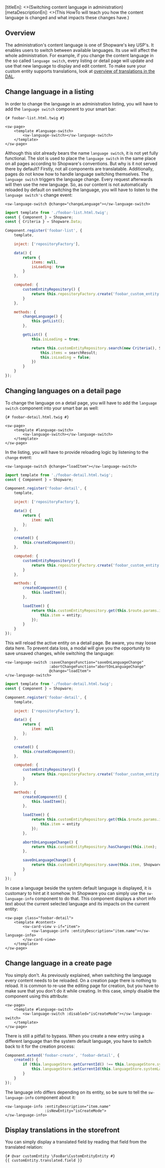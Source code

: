 [titleEn]: <>(Switching content language in administration)
[metaDescriptionEn]: <>(This HowTo will teach you how the content language is changed and what impacts these changes have.)

## Overview

The administration's content language is one of Shopware's key USP's.
It enables users to switch between available languages. Its use will affect the whole administration.
For example, if you change the content language in the so called `language switch`, every listing or detail page will
update and use that new language to display and edit content.
To make sure your custom entity supports translations, look at [overview of translations in the DAL](./../2-internals/1-core/20-data-abstraction-layer/120-translations.md). 


## Change language in a listing

In order to change the language in an administration listing, you will have to add the `language switch` component to your smart bar:

```twig
{# foobar-list.html.twig #}

<sw-page>
    <template #language-switch>
        <sw-language-switch></sw-language-switch>
    </template>
</sw-page>
```

Although this slot already bears the name `language switch`, it is not yet fully functional.
The slot is used to place the `language switch` in the same place on all pages according to Shopware's conventions.
But why is it not served there by default? Firstly, not all components are translatable.
Additionally, pages do not know how to handle language switching themselves.
The `language switch` triggers the language change. Every request afterwards will then use the new language.
So, as our content is not automatically reloaded by default on switching the language, you will have to listen to the
`language switch's` change event:

```twig
<sw-language-switch @change="changeLanguage"></sw-language-switch>
``` 
```javascript
import template from './foobar-list.html.twig';
const { Component } = Shopware;
const { Criteria } = Shopware.Data;

Component.register('foobar-list', {
    template,

    inject: ['repositoryFactory'],

    data() {
        return {
            items: null,
            isLoading: true
        }
    },

    computed: {
        customEntityRepository() {
            return this.repositoryFactory.create('foobar_custom_entity');
        }
    },

    methods: {
        changeLanguage() {
            this.getList();
        },

        getList() {
            this.isLoading = true;

            return this.customEntityRepository.search(new Criteria(), Shopware.Context.api).then((searchResult) => {
                this.items = searchResult;
                this.isLoading = false;
            })
        }
    }
});
```

## Changing languages on a detail page

To change the language on a detail page, you will have to add the `language switch` component into your smart bar as well:

```twig
{# foobar-detail.html.twig #}

<sw-page>
    <template #language-switch>
        <sw-language-switch></sw-language-switch>
    </template>
</sw-page>
```

In the listing, you will have to provide reloading logic by listening to the `change` event:

```twig
<sw-language-switch @change="loadItem"></sw-language-switch>
``` 

```javascript
import template from './foobar-detail.html.twig';
const { Component } = Shopware;

Component.register('foobar-detail', {
    template,

    inject: ['repositoryFactory'],

    data() {
        return {
            item: null
        };
    },

    created() {
        this.createdComponent();
    },

    computed: {
        customEntityRepository() {
            return this.repositoryFactory.create('foobar_custom_entity');
        }
    },

    methods: {
        createdComponent() {
            this.loadItem();
        },

        loadItem() {
            return this.customEntityRepository.get(this.$route.params.id, Shopware.Context.api).then((entity) => {
                this.item = entity;
            });
        }
    }
});
```

This will reload the active entity on a detail page. Be aware, you may loose data here.
To prevent data loss, a modal will give you the opportunity to save unsaved changes, while switching the language: 

```twig
<sw-language-switch :saveChangesFunction="saveOnLanguageChange"
                    :abortChangeFunction="abortOnLanguageChange"
                    @change="loadItem">
</sw-language-switch>
``` 

```javascript
import template from './foobar-detail.html.twig';
const { Component } = Shopware;

Component.register('foobar-detail', {
    template,

    inject: ['repositoryFactory'],

    data() {
        return {
            item: null
        };
    },

    created() {
        this.createdComponent();
    },

    computed: {
        customEntityRepository() {
            return this.repositoryFactory.create('foobar_custom_entity');
        }
    },

    methods: {
        createdComponent() {
            this.loadItem();
        },

        loadItem() {
            return this.customEntityRepository.get(this.$route.params.id, Shopware.Context.api).then((entity) => {
                this.item = entity
            });
        },

        abortOnLanguageChange() {
            return this.customEntityRepository.hasChanges(this.item);
        },

        saveOnLanguageChange() {
            return this.customEntityRepository.save(this.item, Shopware.Context.api);
        }
    }
});
```
In case a language beside the system default language is displayed, it is customary to hint at it somehow.
In Shopware you can simply use the `sw-language-info` component to do that.
This component displays a short info text about the current selected language and its impacts on the current entity:

```twig
<sw-page class="foobar-detail">
    <template #content>
        <sw-card-view v-if="item">
            <sw-language-info :entityDescription="item.name"></sw-language-info>
        </sw-card-view>
    </template>
</sw-page>
```

## Change language in a create page

You simply don't. As previously explained, when switching the language every content needs to be reloaded.
On a creation page there is nothing to reload.
It is common to re-use the editing page for creation, but you have to make sure that you don't do it while creating.
In this case, simply disable the component using this attribute:

```twig
<sw-page>
    <template #language-switch>
        <sw-language-switch :disabled="isCreateMode"></sw-language-switch>
    </template>
</sw-page>
```

There is still a pitfall to bypass.
When you create a new entry using a different language than the system default language, you have to switch back to
it for the creation process:

```javascript
Component.extend('foobar-create', 'foobar-detail', {
    created() {
        if (this.languageStore.getCurrentId() !== this.languageStore.systemLanguageId) {
            this.languageStore.setCurrentId(this.languageStore.systemLanguageId)
        }
    }
});
```

The language info differs depending on its entity, so be sure to tell the `sw-language-info` component about it:

```twig
<sw-language-info :entityDescription="item.name"
                  :isNewEntity="isCreateMode">
</sw-language-info>
```

## Display translations in the storefront

You can simply display a translated field by reading that field from the translated relation:

```twig
{# @var customEntity \FooBar\CustomEntityEntity #}
{{ customEntity.translated.field }}
```
